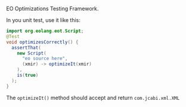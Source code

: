 EO Optimizations Testing Framework.

In you unit test, use it like this:

```java
import org.eolang.eot.Script;
@Test
void optimizesCorrectly() {
  assertThat(
    new Script(
      "eo source here",
      (xmir) -> optimizeIt(xmir)
    ),
    is(true)
  );
}
```

The `optimizeIt()` method should accept and return `com.jcabi.xml.XML`